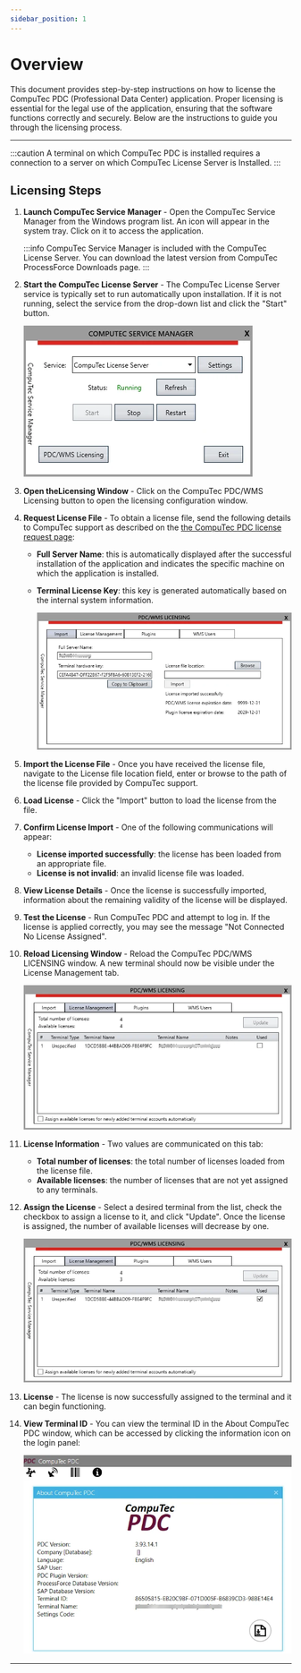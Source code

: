 ```yaml
---
sidebar_position: 1
---
```


# Overview

This document provides step-by-step instructions on how to license the CompuTec PDC (Professional Data Center) application. Proper licensing is essential for the legal use of the application, ensuring that the software functions correctly and securely. Below are the instructions to guide you through the licensing process.

---

:::caution
    A terminal on which CompuTec PDC is installed requires a connection to a server on which CompuTec License Server is Installed.
:::

## Licensing Steps

1. **Launch CompuTec Service Manager** - Open the CompuTec Service Manager from the Windows program list. An icon will appear in the system tray. Click on it to access the application.

    :::info
        CompuTec Service Manager is included with the CompuTec License Server. You can download the latest version from CompuTec ProcessForce Downloads page.
    :::
2. **Start the CompuTec License Server** - The CompuTec License Server service is typically set to run automatically upon installation. If it is not running, select the service from the drop-down list and click the "Start" button.

    ![PDC Licensing](./media/pdc-licensing/service-manager.webp)
3. **Open theLicensing Window** - Click on the CompuTec PDC/WMS Licensing button to open the licensing configuration window.
4. **Request License File** - To obtain a license file, send the following details to CompuTec support as described on the [the CompuTec PDC license request page](./computec-pdc-license-request.md):

    - **Full Server Name**: this is automatically displayed after the successful installation of the application and indicates the specific machine on which the application is installed.
    - **Terminal License Key**: this key is generated automatically based on the internal system information.

        ![CompuTec License Server](./media/pdc-licensing/license-import.webp)
5. **Import the License File** - Once you have received the license file, navigate to the License file location field, enter or browse to the path of the license file provided by CompuTec support.
6. **Load License** - Click the "Import" button to load the license from the file.
7. **Confirm License Import** - One of the following communications will appear:

    - **License imported successfully**: the license has been loaded from an appropriate file.
    - **License is not invalid**: an invalid license file was loaded.
8. **View License Details** - Once the license is successfully imported, information about the remaining validity of the license will be displayed.
9. **Test the License** - Run CompuTec PDC and attempt to log in. If the license is applied correctly, you may see the message "Not Connected No License Assigned".
10. **Reload Licensing Window** - Reload the CompuTec PDC/WMS LICENSING window. A new terminal should now be visible under the License Management tab.

    ![Not Assigned](./media/pdc-licensing/pdc-not-assigned.webp)
11. **License Information** - Two values are communicated on this tab:

    - **Total number of licenses**: the total number of licenses loaded from the license file.
    - **Available licenses**: the number of licenses that are not yet assigned to any terminals.
12. **Assign the License** - Select a desired terminal from the list, check the checkbox to assign a license to it, and click "Update". Once the license is assigned, the number of available licenses will decrease by one.

    ![Assigned](./media/pdc-licensing/pdc-license-management-assigned.webp)
13. **License** - The license is now successfully assigned to the terminal and it can begin functioning.
14. **View Terminal ID** - You can view the terminal ID in the About CompuTec PDC window, which can be accessed by clicking the information icon on the login panel:

    ![About PDC](./media/pdc-licensing/pdc-about.webp)

---
